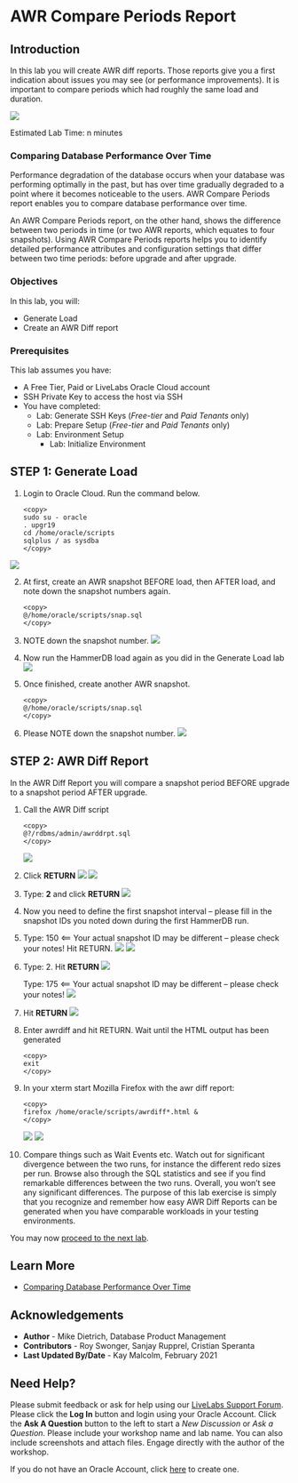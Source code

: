 # AWR Compare Periods Report

## Introduction

In this lab you will create AWR diff reports. Those reports give you a first indication about issues you may see (or performance improvements). It is important to compare periods which had roughly the same load and duration.

![](./images/awr-compare.png " ")

Estimated Lab Time: n minutes

### Comparing Database Performance Over Time
Performance degradation of the database occurs when your database was performing optimally in the past, but has over time gradually degraded to a point where it becomes noticeable to the users. AWR Compare Periods report enables you to compare database performance over time.

An AWR Compare Periods report, on the other hand, shows the difference between two periods in time (or two AWR reports, which equates to four snapshots). Using AWR Compare Periods reports helps you to identify detailed performance attributes and configuration settings that differ between two time periods:  before upgrade and after upgrade.

### Objectives

In this lab, you will:
* Generate Load
* Create an AWR Diff report

### Prerequisites
This lab assumes you have:
- A Free Tier, Paid or LiveLabs Oracle Cloud account
- SSH Private Key to access the host via SSH
- You have completed:
    - Lab: Generate SSH Keys (*Free-tier* and *Paid Tenants* only)
    - Lab: Prepare Setup (*Free-tier* and *Paid Tenants* only)
    - Lab: Environment Setup
		- Lab: Initialize Environment

## **STEP 1**: Generate Load

1.  Login to Oracle Cloud.  Run the command below.
	````
	<copy>
	sudo su - oracle
    . upgr19
    cd /home/oracle/scripts
    sqlplus / as sysdba
	</copy>
	````
   ![](./images/upgrade_19c_29.png " ")

2. At first, create an AWR snapshot BEFORE load, then AFTER load, and note down the snapshot numbers again.
   
	````
	<copy>
	@/home/oracle/scripts/snap.sql
	</copy>
	````

3.  NOTE down the snapshot number.
   ![](./images/upgrade_19c_30.png " ")

4. Now run the HammerDB load again as you did in the Generate Load lab
   ![](./images/upgrade_19c_4.png " ")

5. Once finished, create another AWR snapshot.

	````
	<copy>
	@/home/oracle/scripts/snap.sql
	</copy>
	````

6. Please NOTE down the snapshot number.
   ![](./images/upgrade_19c_31.png " ")

## **STEP 2**: AWR Diff Report

In the AWR Diff Report you will compare a snapshot period BEFORE upgrade to a snapshot period AFTER upgrade.

1. Call the AWR Diff script

	````
	<copy>
	@?/rdbms/admin/awrddrpt.sql
	</copy>
	````
	![](./images/upgrade_19c_32-2.png " ")

	<!-- ````
	Specify the Report Type
	~~~~~~~~~~~~~~~~~~~~~~~
	Would you like an HTML report, or a plain text report?
	Enter 'html' for an HTML report, or 'text' for plain text
	Defaults to 'html'
	Enter value for report_type:
	```` -->

2. Click **RETURN**
   ![](./images/upgrade_19c_32.png " ")
   ![](./images/upgrade_19c_33-2.png " ")

 
	<!--````
	Instances in this Workload Repository schema
	~~~~~~~~~~~~~~~~~~~~~~~~~~~~~~~~~~~~~~~~~~~~
	DB Id      Inst Num	DB Name      Instance	  Host
	------------ ---------- ---------    ----------   ------
	* 72245725	 1	UPGR	     UPGR	  localhost.lo

	Database Id and Instance Number for the First Pair of Snapshots
	~~~~~~~~~~~~~~~~~~~~~~~~~~~~~~~~~~~~~~~~~~~~~~~~~~~~~~~~~~~~~~~
	Using	72245725 for Database Id for the first pair of snapshots
	Using	       1 for Instance Number for the first pair of snapshots


	Specify the number of days of snapshots to choose from
	~~~~~~~~~~~~~~~~~~~~~~~~~~~~~~~~~~~~~~~~~~~~~~~~~~~~~~
	Entering the number of days (n) will result in the most recent
	(n) days of snapshots being listed.  Pressing  without
	specifying a number lists all completed snapshots.


	Enter value for num_days:
	```` -->




4.  Type: **2** and click **RETURN**
   ![](./images/upgrade_19c_34.png " ")

5. Now you need to define the first snapshot interval – please fill in the snapshot IDs you noted down during the first HammerDB run.
	<!-- ````
	Enter value for num_days: 2

	Listing the last 2 days of Completed Snapshots
	Instance     DB Name	  Snap Id	Snap Started	Snap Level
	------------ ------------ ---------- ------------------ ----------

	UPGR	     UPGR		110  20 Feb 2020 22:12	  1
					111  20 Feb 2020 22:39	  1
					112  20 Feb 2020 22:40	  1
					113  21 Feb 2020 00:05	  1
					114  21 Feb 2020 00:15	  1


	Specify the First Pair of Begin and End Snapshot Ids
	~~~~~~~~~~~~~~~~~~~~~~~~~~~~~~~~~~~~~~~~~~~~~~~~~~~~
	Enter value for begin_snap:
	```` -->

6. Type: 150  <== Your actual snapshot ID may be different – please check your notes!  Hit RETURN.
   ![](./images/upgrade_19c_35.png " ")
   ![](./images/upgrade_19c_36.png " ")


7. Type: 2.  Hit **RETURN**
   ![](./images/upgrade_19c_37.png " ")

    Type: 175 <== Your actual snapshot ID may be different – please check your notes!
	![](./images/upgrade_19c_38.png " ")
8. Hit **RETURN**
   ![](./images/upgrade_19c_41.png " ")

9.  Enter awrdiff and hit RETURN. Wait until the HTML output has been generated

	````
	<copy>
	exit
	</copy>
	````

9. In your xterm start Mozilla Firefox with the awr diff report:
    

	````
	<copy>
	firefox /home/oracle/scripts/awrdiff*.html &
	</copy>
	````
	![](./images/upgrade_19c_39.png " ")
	![](./images/upgrade_19c_40.png " ")

10. Compare things such as Wait Events etc. Watch out for significant divergence between the two runs, for instance the different redo sizes per run.  Browse also through the SQL statistics and see if you find remarkable differences between the two runs.  Overall, you won’t see any significant differences. The purpose of this lab exercise is simply that you recognize and remember how easy AWR Diff Reports can be generated when you have comparable workloads in your testing environments.

You may now [proceed to the next lab](#next).

## Learn More

* [Comparing Database Performance Over Time](https://docs.oracle.com/en/database/oracle/oracle-database/19/tgdba/comparing-database-performance-over-time.html#GUID-BEDBF986-1A69-459A-90F5-350B8A407516)

## Acknowledgements
* **Author** - Mike Dietrich, Database Product Management
* **Contributors** -  Roy Swonger, Sanjay Rupprel, Cristian Speranta
* **Last Updated By/Date** - Kay Malcolm, February 2021

## Need Help?
Please submit feedback or ask for help using our [LiveLabs Support Forum](https://community.oracle.com/tech/developers/categories/database-19c). Please click the **Log In** button and login using your Oracle Account. Click the **Ask A Question** button to the left to start a *New Discussion* or *Ask a Question*.  Please include your workshop name and lab name.  You can also include screenshots and attach files.  Engage directly with the author of the workshop.

If you do not have an Oracle Account, click [here](https://profile.oracle.com/myprofile/account/create-account.jspx) to create one.

